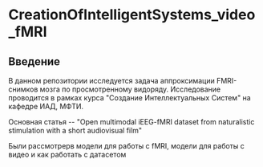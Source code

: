 # CreationOfIntelligentSystems_video_fMRI


## Введение

В данном репозитории исследуется задача аппроксимации FMRI-снимков мозга по просмотренному видоряду. Исследование проводится в рамках курса "Создание Интеллектуальных Систем" на кафедре ИАД, МФТИ.

Основная статья -- "Open multimodal iEEG-fMRI dataset from naturalistic stimulation with a short audiovisual film"

Были рассмотрерв модели для работы с fMRI, модели для работы с видео и как работать с датасетом


